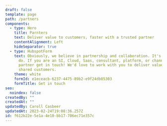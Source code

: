 ```yaml
---
draft: false
template: page
path: /partners
components:
  - type: Hero
    title: Parnters
    text: Deliver value to customers, faster with a trusted partner
    contentAlignment: Left
    hideSeparator: true
  - type: HubspotForm
    text: Obviously, we believe in partnership and collaboration. It's kinda what we
      do. If you are an SI, Cloud, Saas, consultant, platform, or channel
      partner get in touch! We'd love to work with you to deliver value to our
      shared customers.
    theme: white
    formId: e1eceacb-6237-4475-89b2-e9f24db85303
    formTitle: Get in touch
seo:
  noindex: false
createdBy: ""
createdAt: ""
updatedBy: Caroll Casbeer
updatedAt: 2023-02-24T19:08:36.257Z
id: f612b22e-5e1a-4e10-bb17-706ec71e357c
---
```

